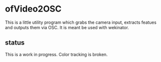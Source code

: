 # ofVideo2OSC
This is a little utility program which grabs the camera input, extracts featues and outputs them via OSC.
It is meant be used with wekinator.

## status
This is a work in progress. Color tracking is broken.